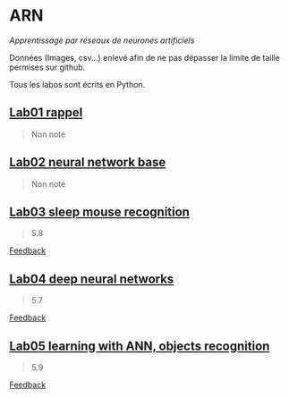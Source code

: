 # ARN
*Apprentissage par réseaux de neurones artificiels*

Données (Images, csv...) enlevé afin de ne pas dépasser la limite de taille permises sur github.

Tous les labos sont écrits en Python.
## [Lab01 rappel](https://github.com/artjun-heigvd/ARN/tree/main/lab01_Rappel)
> Non noté
## [Lab02 neural network base](https://github.com/artjun-heigvd/ARN/tree/main/lab02_NeuralNetworkBase)
> Non noté
## [Lab03 sleep mouse recognition](https://github.com/artjun-heigvd/ARN/tree/main/lab03_sleepMouseReco)
> 5.8

[Feedback](https://github.com/artjun-heigvd/ARN/blob/main/lab03_sleepMouseReco/FEEDBACK.md)
## [Lab04 deep neural networks](https://github.com/artjun-heigvd/ARN/tree/main/lab04_DeepNeuralNetworks)
> 5.7

[Feedback](https://github.com/artjun-heigvd/ARN/blob/main/lab04_DeepNeuralNetworks/FEEDBACK.md)
## [Lab05 learning with ANN, objects recognition](https://github.com/artjun-heigvd/ARN/tree/main/lab05_LearningWithANN)
> 5.9

[Feedback](https://github.com/artjun-heigvd/ARN/blob/main/lab05_LearningWithANN/FEEDBACK.md)
